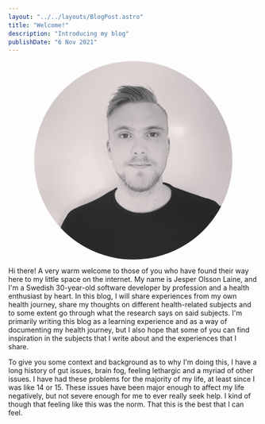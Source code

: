 ```yaml
---
layout: "../../layouts/BlogPost.astro"
title: "Welcome!"
description: "Introducing my blog"
publishDate: "6 Nov 2021"
---
```


<div style="display:flex; justify-content:center; margin-bottom: 10px;">
<img src="../../../public/assets/blog/jesper_olsson_laine.jpg" alt="Jesper Olsson Laine" title="Jesper Olsson Laine" width="400px" style="border-radius: 50%;" />
</div>

Hi there! A very warm welcome to those of you who have found their way here to my little space on the internet. My name is Jesper Olsson Laine, and I'm a Swedish 30-year-old software developer by profession and a health enthusiast by heart. In this blog, I will share experiences from my own health journey, share my thoughts on different health-related subjects and to some extent go through what the research says on said subjects. I'm primarily writing this blog as a learning experience and as a way of documenting my health journey, but I also hope that some of you can find inspiration in the subjects that I write about and the experiences that I share.

To give you some context and background as to why I'm doing this, I have a long history of gut issues, brain fog, feeling lethargic and a myriad of other issues. I have had these problems for the majority of my life, at least since I was like 14 or 15. These issues have been major enough to affect my life negatively, but not severe enough for me to ever really seek help. I kind of though that feeling like this was the norm. That this is the best that I can feel.
